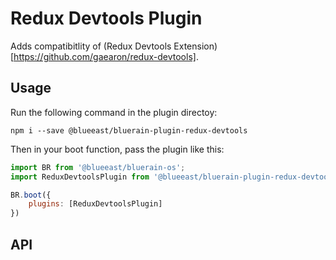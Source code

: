 # Redux Devtools Plugin

Adds compatibitlity of (Redux Devtools Extension)[https://github.com/gaearon/redux-devtools].

## Usage

Run the following command in the plugin directoy:

```shell
npm i --save @blueeast/bluerain-plugin-redux-devtools
```

Then in your boot function, pass the plugin like this:

```javascript
import BR from '@blueeast/bluerain-os';
import ReduxDevtoolsPlugin from '@blueeast/bluerain-plugin-redux-devtools';

BR.boot({
	plugins: [ReduxDevtoolsPlugin]
})
```

## API

<!-- Generated by documentation.js. Update this documentation by updating the source code. -->
